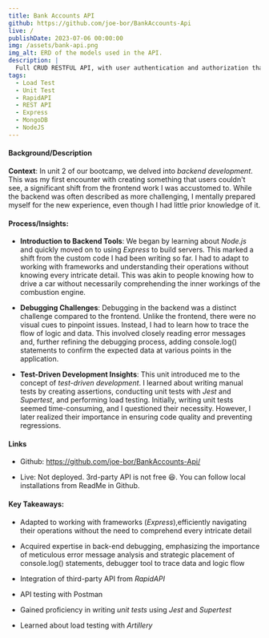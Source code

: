 ```yaml
---
title: Bank Accounts API
github: https://github.com/joe-bor/BankAccounts-Api
live: /
publishDate: 2023-07-06 00:00:00
img: /assets/bank-api.png
img_alt: ERD of the models used in the API.
description: |
  Full CRUD RESTFUL API, with user authentication and authorization that consumes a 3rd party API for some of it's routes
tags:
  - Load Test
  - Unit Test
  - RapidAPI
  - REST API
  - Express
  - MongoDB
  - NodeJS
---
```


#### Background/Description

**Context**: In unit 2 of our bootcamp, we delved into *backend development*. This was my first encounter with creating something that users couldn't see, a significant shift from the frontend work I was accustomed to. While the backend was often described as more challenging, I mentally prepared myself for the new experience, even though I had little prior knowledge of it.

#### Process/Insights:

- **Introduction to Backend Tools**: We began by learning about *Node.js* and quickly moved on to using *Express* to build servers. This marked a shift from the custom code I had been writing so far. I had to adapt to working with frameworks and understanding their operations without knowing every intricate detail. This was akin to people knowing how to drive a car without necessarily comprehending the inner workings of the combustion engine.

- **Debugging Challenges**: Debugging in the backend was a distinct challenge compared to the frontend. Unlike the frontend, there were no visual cues to pinpoint issues. Instead, I had to learn how to trace the flow of logic and data. This involved closely reading error messages and, further refining the debugging process, adding console.log() statements to confirm the expected data at various points in the application.

- **Test-Driven Development Insights**: This unit introduced me to the concept of *test-driven development*. I learned about writing manual tests by creating assertions, conducting unit tests with *Jest* and *Supertest*, and performing load testing. Initially, writing unit tests seemed time-consuming, and I questioned their necessity. However, I later realized their importance in ensuring code quality and preventing regressions.

#### Links
- Github: <https://github.com/joe-bor/BankAccounts-Api/>

- Live: Not deployed. 3rd-party API is not free 😆. You can follow local installations from ReadMe in Github.

#### Key Takeaways:

- Adapted to working with frameworks (*Express*),efficiently navigating their operations without the need to comprehend every intricate detail

- Acquired expertise in back-end debugging, emphasizing the importance of meticulous error message analysis and strategic placement of console.log() statements, debugger tool to trace data and logic flow

- Integration of third-party API from *RapidAPI*

- API testing with Postman

- Gained proficiency in writing *unit tests* using *Jest* and *Supertest*

- Learned about load testing with *Artillery*